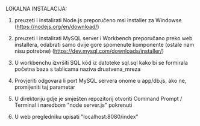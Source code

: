 LOKALNA INSTALACIJA:

1. preuzeti i instalirati Node.js
    preporučeno msi installer za Windowse
    (https://nodejs.org/en/download/)
    
2. preuzeti i instalirati MySQL server i Workbench
    preporučano preko web installera, odabrati samo dvije gore spomenute komponente (ostale nam nisu potrebne)
    (https://dev.mysql.com/downloads/installer/)
    
3. U workbenchu izvršiti SQL kôd iz datoteke sql.sql kako bi se formirala početna baza s tablicama naziva drustvena_mreza

4. Provjeriti odgovara li port MySQL servera onome u app/db.js, ako ne, promijeniti taj parametar

5. U direktoriju gdje je smješten repozitorij otvoriti Command Prompt / Terminal i naredbom "node server.js" pokrenuti

6. U web pregledniku upisati "localhost:8080/index"